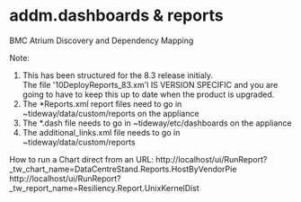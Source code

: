 # addm.dashboards & reports
BMC Atrium Discovery and Dependency Mapping

Note:
1) This has been structured for the 8.3 release initialy.  
  The file '10DeployReports_83.xm'l IS VERSION SPECIFIC and you are going to have to 
  keep this up to date when the product is upgraded.
3) The *Reports.xml report files need to go in ~tideway/data/custom/reports on the appliance
4) The *.dash file needs to go in ~tideway/etc/dashboards on the appliance
5) The additional_links.xml file needs to go in ~tideway/data/custom/reports

How to run a Chart direct from an URL:
http://localhost/ui/RunReport?_tw_chart_name=DataCentreStand.Reports.HostByVendorPie
http://localhost/ui/RunReport?_tw_report_name=Resiliency.Report.UnixKernelDist

